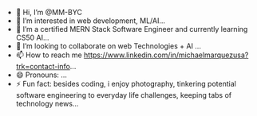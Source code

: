 - 👋 Hi, I’m @MM-BYC
- 👀 I’m interested in web development, ML/AI...
- 🌱 I’m a certified MERN Stack Software Engineer and currently learning CS50 AI...
- 💞️ I’m looking to collaborate on web Technologies + AI ...
- 📫 How to reach me https://www.linkedin.com/in/michaelmarquezusa?trk=contact-info...
- 😄 Pronouns: ...
- ⚡ Fun fact: besides coding, i enjoy photography, tinkering potential software engineering to everyday life challenges, keeping tabs of technology news...

<!---
MM-BYC/MM-BYC is a ✨ special ✨ repository because its `README.md` (this file) appears on your GitHub profile.
You can click the Preview link to take a look at your changes.
--->

